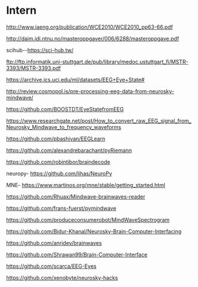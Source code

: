 # Intern



http://www.iaeng.org/publication/WCE2010/WCE2010_pp63-66.pdf



http://daim.idi.ntnu.no/masteroppgaver/006/6288/masteroppgave.pdf

scihub--https://sci-hub.tw/

ftp://ftp.informatik.uni-stuttgart.de/pub/library/medoc.ustuttgart_fi/MSTR-3393/MSTR-3393.pdf


https://archive.ics.uci.edu/ml/datasets/EEG+Eye+State#

http://review.cosmopol.is/pre-processing-eeg-data-from-neurosky-mindwave/

https://github.com/BOOSTDT/EyeStatefromEEG

https://www.researchgate.net/post/How_to_convert_raw_EEG_signal_from_Neurosky_Mindwave_to_frequency_waveforms

https://github.com/pbashivan/EEGLearn


https://github.com/alexandrebarachant/pyRiemann

https://github.com/robintibor/braindecode

neuropy-
https://github.com/lihas/NeuroPy

MNE-
https://www.martinos.org/mne/stable/getting_started.html


https://github.com/Rhuax/Mindwave-brainwaves-reader

https://github.com/frans-fuerst/pymindwave

https://github.com/produceconsumerobot/MindWaveSpectrogram

https://github.com/Bidur-Khanal/Neurosky-Brain-Computer-Interfacing

https://github.com/anridev/brainwaves

https://github.com/Shrawan99/Brain-Computer-Interface

https://github.com/scarca/EEG-Eyes


https://github.com/xenobyte/neurosky-hacks


